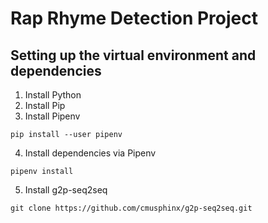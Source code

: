 # Rap Rhyme Detection Project

## Setting up the virtual environment and dependencies

1. Install Python
2. Install Pip
3. Install Pipenv
```
pip install --user pipenv
```
4. Install dependencies via Pipenv
```
pipenv install
```
5. Install g2p-seq2seq
```
git clone https://github.com/cmusphinx/g2p-seq2seq.git
```
